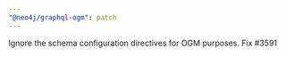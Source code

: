 ```yaml
---
"@neo4j/graphql-ogm": patch
---
```


Ignore the schema configuration directives for OGM purposes. Fix #3591
